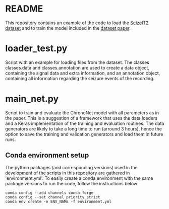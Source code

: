 # README

This repository contains an example of the code to load the [SeizeIT2 dataset](https://openneuro.org/datasets/ds005873/versions/1.0.0) and to train the model included in the [dataset paper](https://arxiv.org/abs/2502.01224).

# loader_test.py
Script with an example for loading files from the dataset. The classes classes.data and classes.annotation are used to create a data object, containing the signal data and extra information,  and an annotation object, containing all information regarding the seizure events of the recording.

# main_net.py
Script to train and evaluate the ChronoNet model with all parameters as in the paper. This is a suggestion of a framework that uses the data loaders and a Keras implementation of the training and evaluation routines. The data generators are likely to take a long time to run (arround 3 hours), hence the option to save the training and validation generators and load them in future runs.

## Conda environment setup
The python packages (and corresponding versions) used in the development of the scripts in this repository are gathered in 'environment.yml'. To easily create a conda environment with the same package versions to run the code, follow the instructions below:
```
conda config --add channels conda-forge
conda config --set channel_priority strict
conda env create -n ENV_NAME -f environment.yml
```
